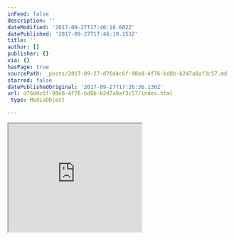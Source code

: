 ```yaml
---
inFeed: false
description: ''
dateModified: '2017-09-27T17:46:18.602Z'
datePublished: '2017-09-27T17:46:19.153Z'
title: ''
author: []
publisher: {}
via: {}
hasPage: true
sourcePath: _posts/2017-09-27-d76d4c6f-98e8-4f76-bd8b-b247a8af3c57.md
starred: false
datePublishedOriginal: '2017-09-27T17:26:36.130Z'
url: d76d4c6f-98e8-4f76-bd8b-b247a8af3c57/index.html
_type: MediaObject

---
```

<iframe src="https://the-grid.github.io/ed-userhtml/?g=eJyFUc9r2zAUvvuvUH2YbCLbhdGLbaVQ1nWwpCcfBiEHzXq2FWTJSEqMafu_T47TUgbZLuJ7vI-n70dpayMGtw64ro89KJd2wHgqlALzo9puEEXXNisUljdJgp60biWgirVoyxRrwaAkWQfl5XLUHFXthFbRSDixRBIRv4w7uafz8_q62xczSIej7aIX3Lo-tY4Zh_NAwYi-MQdRnLbgKtF7RODkteRn3sHit7g4MYMaymfKo4RZqX2YvJpn5vk23t3uSXDw-9qAv3Wh-AXhksobijlzbMMmMPgef5EUr2SOcXFImZ1UTZ05gh-sqWmAO-cGm2fZOI5pe7btWNsvptNa99mi6l5wf0asuCyadGDG__esOfjsLBj3AI02EB1IExfBWxyNQnHts7nETPASHCaflBH8VG2Tu0318_vXXzguyuy9t3MFj4pfqSEsguBaS5HSy5V4Kex9XJeiMT48NJsO_-tZ2bRzvZxNfxIZBh2ItnM0vA3RKLjrzsi6SQINubCDZFOutILiJKz4LaRwU94JzkGF6zJbJHjwoeqfVv_28pHPH_-A9rg" height="244" style=""></iframe>